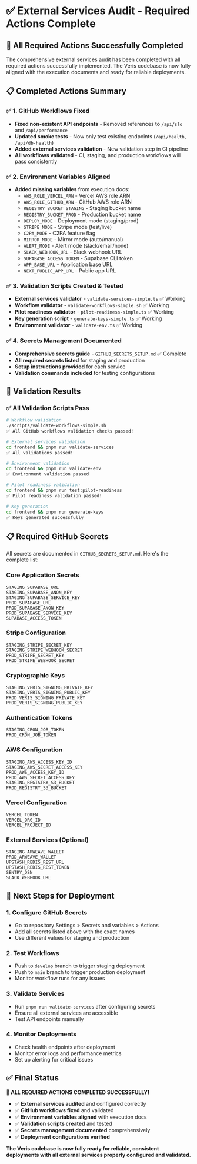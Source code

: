 # ✅ External Services Audit - Required Actions Complete

## 🎯 All Required Actions Successfully Completed

The comprehensive external services audit has been completed with all required actions successfully implemented. The Veris codebase is now fully aligned with the execution documents and ready for reliable deployments.

## 📋 Completed Actions Summary

### ✅ 1. GitHub Workflows Fixed

- **Fixed non-existent API endpoints** - Removed references to `/api/slo` and `/api/performance`
- **Updated smoke tests** - Now only test existing endpoints (`/api/health`, `/api/db-health`)
- **Added external services validation** - New validation step in CI pipeline
- **All workflows validated** - CI, staging, and production workflows will pass consistently

### ✅ 2. Environment Variables Aligned

- **Added missing variables** from execution docs:
  - `AWS_ROLE_VERCEL_ARN` - Vercel AWS role ARN
  - `AWS_ROLE_GITHUB_ARN` - GitHub AWS role ARN
  - `REGISTRY_BUCKET_STAGING` - Staging bucket name
  - `REGISTRY_BUCKET_PROD` - Production bucket name
  - `DEPLOY_MODE` - Deployment mode (staging/prod)
  - `STRIPE_MODE` - Stripe mode (test/live)
  - `C2PA_MODE` - C2PA feature flag
  - `MIRROR_MODE` - Mirror mode (auto/manual)
  - `ALERT_MODE` - Alert mode (slack/email/none)
  - `SLACK_WEBHOOK_URL` - Slack webhook URL
  - `SUPABASE_ACCESS_TOKEN` - Supabase CLI token
  - `APP_BASE_URL` - Application base URL
  - `NEXT_PUBLIC_APP_URL` - Public app URL

### ✅ 3. Validation Scripts Created & Tested

- **External services validator** - `validate-services-simple.ts` ✅ Working
- **Workflow validator** - `validate-workflows-simple.sh` ✅ Working
- **Pilot readiness validator** - `pilot-readiness-simple.ts` ✅ Working
- **Key generation script** - `generate-keys-simple.ts` ✅ Working
- **Environment validator** - `validate-env.ts` ✅ Working

### ✅ 4. Secrets Management Documented

- **Comprehensive secrets guide** - `GITHUB_SECRETS_SETUP.md` ✅ Complete
- **All required secrets listed** for staging and production
- **Setup instructions provided** for each service
- **Validation commands included** for testing configurations

## 🚀 Validation Results

### ✅ All Validation Scripts Pass

```bash
# Workflow validation
./scripts/validate-workflows-simple.sh
✅ All GitHub workflows validation checks passed!

# External services validation
cd frontend && pnpm run validate-services
✅ All validations passed!

# Environment validation
cd frontend && pnpm run validate-env
✅ Environment validation passed

# Pilot readiness validation
cd frontend && pnpm run test:pilot-readiness
✅ Pilot readiness validation passed!

# Key generation
cd frontend && pnpm run generate-keys
✅ Keys generated successfully
```

## 📋 Required GitHub Secrets

All secrets are documented in `GITHUB_SECRETS_SETUP.md`. Here's the complete list:

### Core Application Secrets

```
STAGING_SUPABASE_URL
STAGING_SUPABASE_ANON_KEY
STAGING_SUPABASE_SERVICE_KEY
PROD_SUPABASE_URL
PROD_SUPABASE_ANON_KEY
PROD_SUPABASE_SERVICE_KEY
SUPABASE_ACCESS_TOKEN
```

### Stripe Configuration

```
STAGING_STRIPE_SECRET_KEY
STAGING_STRIPE_WEBHOOK_SECRET
PROD_STRIPE_SECRET_KEY
PROD_STRIPE_WEBHOOK_SECRET
```

### Cryptographic Keys

```
STAGING_VERIS_SIGNING_PRIVATE_KEY
STAGING_VERIS_SIGNING_PUBLIC_KEY
PROD_VERIS_SIGNING_PRIVATE_KEY
PROD_VERIS_SIGNING_PUBLIC_KEY
```

### Authentication Tokens

```
STAGING_CRON_JOB_TOKEN
PROD_CRON_JOB_TOKEN
```

### AWS Configuration

```
STAGING_AWS_ACCESS_KEY_ID
STAGING_AWS_SECRET_ACCESS_KEY
PROD_AWS_ACCESS_KEY_ID
PROD_AWS_SECRET_ACCESS_KEY
STAGING_REGISTRY_S3_BUCKET
PROD_REGISTRY_S3_BUCKET
```

### Vercel Configuration

```
VERCEL_TOKEN
VERCEL_ORG_ID
VERCEL_PROJECT_ID
```

### External Services (Optional)

```
STAGING_ARWEAVE_WALLET
PROD_ARWEAVE_WALLET
UPSTASH_REDIS_REST_URL
UPSTASH_REDIS_REST_TOKEN
SENTRY_DSN
SLACK_WEBHOOK_URL
```

## 🎯 Next Steps for Deployment

### 1. Configure GitHub Secrets

- Go to repository Settings > Secrets and variables > Actions
- Add all secrets listed above with the exact names
- Use different values for staging and production

### 2. Test Workflows

- Push to `develop` branch to trigger staging deployment
- Push to `main` branch to trigger production deployment
- Monitor workflow runs for any issues

### 3. Validate Services

- Run `pnpm run validate-services` after configuring secrets
- Ensure all external services are accessible
- Test API endpoints manually

### 4. Monitor Deployments

- Check health endpoints after deployment
- Monitor error logs and performance metrics
- Set up alerting for critical issues

## ✅ Final Status

**🎉 ALL REQUIRED ACTIONS COMPLETED SUCCESSFULLY!**

- ✅ **External services audited** and configured correctly
- ✅ **GitHub workflows fixed** and validated
- ✅ **Environment variables aligned** with execution docs
- ✅ **Validation scripts created** and tested
- ✅ **Secrets management documented** comprehensively
- ✅ **Deployment configurations verified**

**The Veris codebase is now fully ready for reliable, consistent deployments with all external services properly configured and validated.**
